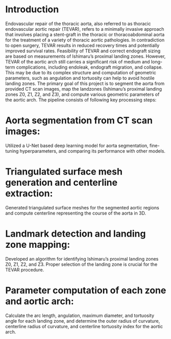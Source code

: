 # Introduction
Endovascular repair of the thoracic aorta, also referred to as thoracic endovascular aortic repair (TEVAR), refers to a minimally invasive approach that involves placing a stent-graft in the thoracic or thoracoabdominal aorta for the treatment of a variety of thoracic aortic pathologies. In contradiction to open surgery, TEVAR results in reduced recovery times and potentially improved survival rates. Feasibility of TEVAR and correct endograft sizing are based on measurements of Ishimaru’s proximal landing zones. 
However, TEVAR of the aortic arch still carries a significant risk of medium and long-term complications, including endoleak, endograft migration, and collapse.
This may be due to its complex structure and computation of geometric parameters, such as angulation and tortuosity can help to avoid hostile landing zones. 
The primary goal of this project is to segment the aorta from provided CT scan images, map the landzones (Ishimaru’s proximal landing zones Z0, Z1, Z2, and Z3), and compute various geometric parameters of the aortic arch. The pipeline consists of following key processing steps:
# Aorta segmentation from CT scan images:
Utilized a U-Net based deep learning model for aorta segmentation, fine-tuning hyperparameters,
and comparing its performance with other models.
# Triangulated surface mesh generation and centerline extraction:
Generated triangulated surface meshes for the segmented aortic regions and compute centerline
representing the course of the aorta in 3D.
# Landmark detection and landing zone mapping:
Developed an algorithm for identifying Ishimaru’s proximal landing zones Z0, Z1, Z2, and Z3.
Proper selection of the landing zone is crucial for the TEVAR procedure.
# Parameter computation of each zone and aortic arch:
Calculate the arc length, angulation, maximum diameter, and tortuosity angle for each
landing zone, and determine the outer radius of curvature, centerline radius of curvature, and
centerline tortuosity index for the aortic arch.
